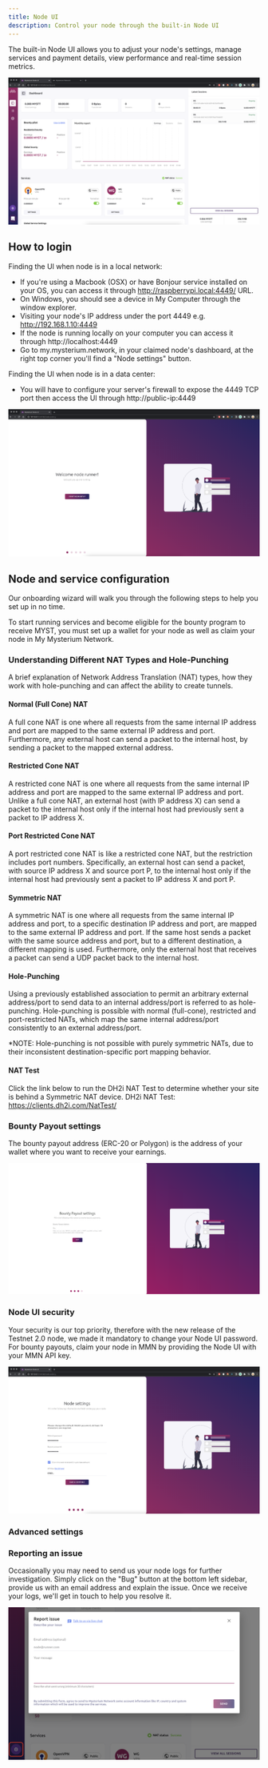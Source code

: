```yaml
---
title: Node UI
description: Control your node through the built-in Node UI
---
```


The built-in Node UI allows you to adjust your node's settings, manage services and payment details, view performance and real-time session metrics.

<div style="text-align:center">
  <img src="../../images/node-ui/node-ui-dashboard.png" alt="Dashboard" class="screenshot">
</div>

## How to login

Finding the UI when node is in a local network:
- If you're using a Macbook (OSX) or have Bonjour service installed on your OS, you can access it through http://raspberrypi.local:4449/ URL.
- On Windows, you should see a device in My Computer through the window explorer.
- Visiting your node's IP address under the port 4449 e.g. http://192.168.1.10:4449
- If the node is running locally on your computer you can access it through http://localhost:4449
- Go to my.mysterium.network, in your claimed node's dashboard, at the right top corner you'll find a "Node settings" button.

Finding the UI when node is in a data center:
- You will have to configure your server's firewall to expose the 4449 TCP port then access the UI through http://public-ip:4449

<div style="text-align:center">
  <img src="../../images/node-ui/welcome.png" alt="Welcome" class="screenshot">
</div>

## Node and service configuration

Our onboarding wizard will walk you through the following steps to help you set up in no time.

To start running services and become eligible for the bounty program to receive MYST, you must set up a wallet for your node as well as claim your node in My Mysterium Network.

### Understanding Different NAT Types and Hole-Punching
A brief explanation of Network Address Translation (NAT) types, how they work with hole-punching and can affect the ability to create tunnels.

#### Normal (Full Cone) NAT
A full cone NAT is one where all requests from the same internal IP address and port are mapped to the same external IP address and port. Furthermore, any external host can send a packet to the internal host, by sending a packet to the mapped external address.

#### Restricted Cone NAT
A restricted cone NAT is one where all requests from the same internal IP address and port are mapped to the same external IP address and port. Unlike a full cone NAT, an external host (with IP address X) can send a packet to the internal host only if the internal host had previously sent a packet to IP address X.

#### Port Restricted Cone NAT
A port restricted cone NAT is like a restricted cone NAT, but the restriction includes port numbers. Specifically, an external host can send a packet, with source IP address X and source port P, to the internal host only if the internal host had previously sent a packet to IP address X and port P.

#### Symmetric NAT
A symmetric NAT is one where all requests from the same internal IP address and port, to a specific destination IP address and port, are mapped to the same external IP address and port. If the same host sends a packet with the same source address and port, but to a different destination, a different mapping is used. Furthermore, only the external host that receives a packet can send a UDP packet back to the internal host.

#### Hole-Punching
Using a previously established association to permit an arbitrary external address/port to send data to an internal address/port is referred to as hole-punching. Hole-punching is possible with normal (full-cone), restricted and port-restricted NATs, which map the same internal address/port consistently to an external address/port.

*NOTE: Hole-punching is not possible with purely symmetric NATs, due to their inconsistent destination-specific port mapping behavior.



#### NAT Test
Click the link below to run the DH2i NAT Test to determine whether your site is behind a Symmetric NAT device.
DH2i NAT Test: https://clients.dh2i.com/NatTest/


### Bounty Payout settings

The bounty payout address (ERC-20 or Polygon) is the address of your wallet where you want to receive your earnings.

<div style="text-align:center">
  <img src="../../images/node-ui/bounty-payout-settings.png" alt="Bounty Payout settings" class="screenshot" />
</div>

### Node UI security

Your security is our top priority, therefore with the new release of the Testnet 2.0 node, we made it mandatory to change your Node UI password.
For bounty payouts, claim your node in MMN by providing the Node UI with your MMN API key.

<div style="text-align:center">
  <img src="../../images/node-ui/password.png" alt="Password change" class="screenshot" />
</div>


### Advanced settings



### Reporting an issue

Occasionally you may need to send us your node logs for further investigation.
Simply click on the "Bug" button at the bottom left sidebar, provide us with an email address and explain the issue. Once we receive your logs, we'll get in touch to help you resolve it.

<div style="text-align:center">
  <img src="../../images/node-ui/issue-report.png" alt="Report issue" class="screenshot" />
</div>



